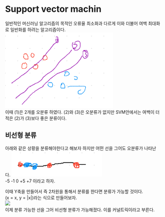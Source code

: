 # Support vector machin  
일반적인 머신러닝 알고리즘의 목적인 오류율 최소화과 다르게 이와 더불어 여백 최대화로 일반화를 하려는 알고리즘이다.  
![](photo/35-1.png)  
이때 (1)은 2개를 오분류 하였다. (2)와 (3)은 오분류가 없지만 SVM안에서는 여백이 더 적은 (2)가 (3)보다 좋은 분류이다.



## 비선형 분류  
아래와 같은 상황을 분류해야한다고 해보자 하지만 어떤 선을 그어도 오분류가 나타난다.
![](photo/35-b1.png)  
-5 -1 0 +5 +7 이라고 하자.

이때 Y축을 만들어서 즉 2차원을 통해서 분류를 한다면 분류가 가능할 것이다.  
(x = x, y = |x|)라는 식으로 만들어보자.  
![](photo/36-b2.png)  
이제 분류 가능한 선을 그어 비선형 분류가 가능해졌다. 이를 커널트릭이라고 부른다.
